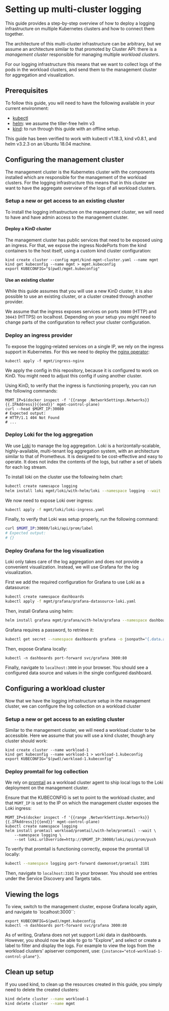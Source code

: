 # Setting up multi-cluster logging

This guide provides a step-by-step overview of how to deploy a logging 
infrastructure on multiple Kubernetes clusters and how to connect them together.

The architecture of this multi-cluster infrastructure can be arbitrary, but we
assume an architecture similar to that promoted by Cluster API: there is a 
_management cluster_ responsible for managing multiple _workload clusters_.

For our logging infrastructure this means that we want to collect logs of the 
pods in the workload clusters, and send them to the management cluster for 
aggregation and visualization. 

## Prerequisites 

To follow this guide, you will need to have the following available in your 
current environment:

- [kubectl](https://kubernetes.io/docs/tasks/tools/install-kubectl/)
- [helm](https://helm.sh/docs/intro/install/): we assume the tiller-free helm v3
- [kind](https://kind.sigs.k8s.io/docs/user/quick-start/): to run through this 
  guide with an offline setup. 

This guide has been verified to work with kubectl v1.18.3, kind v0.8.1, and 
helm v3.2.3 on an Ubuntu 18.04 machine.

## Configuring the management cluster

The management cluster is the Kubernetes cluster with the components installed 
which are responsible for the management of the workload clusters. For the 
logging infrastructure this means that in this cluster we want to have the 
aggregate overview of the logs of all workload clusters.

### Setup a new or get access to an existing cluster

To install the logging infrastructure on the management cluster, we will need 
to have and have admin access to the management cluster.

#### Deploy a KinD cluster

The management cluster has public services that need to be exposed using an 
ingress. For that, we expose the ingress NodePorts from the kind containers to
the host itself, using a custom kind cluster configuration:

```
kind create cluster --config mgmt/kind-mgmt-cluster.yaml --name mgmt
kind get kubeconfig --name mgmt > mgmt.kubeconfig
export KUBECONFIG="$(pwd)/mgmt.kubeconfig"
```

#### Use an existing cluster

While this guide assumes that you will use a new KinD cluster, it is also 
possible to use an existing cluster, or a cluster created through another 
provider. 

We assume that the ingress exposes services on ports `30080` (HTTP) and 
`30443` (HTTPS)  on localhost. Depending on your setup you might need to change
parts of the configuration to reflect your cluster configuration. 

### Deploy an ingress provider

To expose the logging-related services on a single IP, we rely on the ingress 
support in Kubernetes. For this we need to deploy the 
[nginx operator](https://github.com/kubernetes/ingress-nginx):

```
kubectl apply -f mgmt/ingress-nginx
```

We apply the config in this repository, because it is configured to work on KinD.
You might need to adjust this config if using another cluster.

Using KinD, to verify that the ingress is functioning properly, you can run the 
following commands:

```
MGMT_IP=$(docker inspect -f '{{range .NetworkSettings.Networks}}{{.IPAddress}}{{end}}' mgmt-control-plane)
curl --head $MGMT_IP:30080
# Expected output:
# HTTP/1.1 404 Not Found
# ...
``` 

### Deploy Loki for the log aggregation

We use [Loki](https://github.com/grafana/loki) to manage the log aggregation. 
Loki is a horizontally-scalable, highly-available, multi-tenant log aggregation 
system, with an architecture similar to that of Prometheus. It is designed to be 
cost-effective and easy to operate. It does not index the contents of the logs, 
but rather a set of labels for each log stream.

To install loki on the cluster use the following helm chart:
```bash
kubectl create namesapce logging
helm install loki mgmt/loki/with-helm/loki --namespace logging --wait
```

We now need to expose Loki over ingress:
```bash
kubectl apply -f mgmt/loki/loki-ingress.yaml
```

Finally, to verify that Loki was setup properly, run the following command:
```bash
curl $MGMT_IP:30080/loki/api/prom/label
# Expected output:
# {}
```

### Deploy Grafana for the log visualization

Loki only takes care of the log aggregation and does not provide a convenient
visualization. Instead, we will use Grafana for the log visualization.

First we add the required configuration for Grafana to use Loki as a datasource:
```bash
kubectl create namespace dashboards
kubectl apply -f mgmt/grafana/grafana-datasource-loki.yaml
``` 

Then, install Grafana using helm:
```bash
helm install grafana mgmt/grafana/with-helm/grafana --namespace dashboards --wait
```

Grafana requires a password, to retrieve it:
```bash
kubectl get secret --namespace dashboards grafana -o jsonpath="{.data.admin-password}" | base64 --decode ; echo
```

Then, expose Grafana locally:
```
kubectl -n dashboards port-forward svc/grafana 3000:80
```

Finally, navigate to `localhost:3000` in your browser. You should see a
configured data source and values in the single configured dashboard.


## Configuring a workload cluster

Now that we have the logging infrastructure setup in the management cluster, we
can configure the log collection on a workload cluster  

### Setup a new or get access to an existing cluster

Similar to the management cluster, we will need a workload cluster to be 
accessible. Here we assume that you will use a kind cluster, though any cluster 
should work:

```
kind create cluster --name workload-1
kind get kubeconfig --name workload-1 > workload-1.kubeconfig
export KUBECONFIG="$(pwd)/workload-1.kubeconfig"
```

### Deploy promtail for log collection

We rely on [promtail](https://github.com/grafana/loki/tree/master/docs/clients/promtail) 
as a workload cluster agent to ship local logs to the Loki deployment on the 
management cluster.

Ensure that the KUBECONFIG is set to point to the workload cluster, and that 
`MGMT_IP` is set to the IP on which the management cluster exposes the Loki 
ingress: 
```
MGMT_IP=$(docker inspect -f '{{range .NetworkSettings.Networks}}{{.IPAddress}}{{end}}' mgmt-control-plane)
kubectl create namespace logging
helm install promtail workload/promtail/with-helm/promtail --wait \
    --namespace logging \
    --set loki.urlOverride=http://$MGMT_IP:30080/loki/api/prom/push 
```

To verify that promtail is functioning correctly, expose the promtail UI locally:
```bash
kubectl --namespace logging port-forward daemonset/promtail 3101
```

Then, navigate to `localhost:3101` in your browser. You should see entries
under the Service Discovery and Targets tabs.

## Viewing the logs

To view, switch to the management cluster, expose Grafana locally again, 
and navigate to `localhost:3000``:
```
export KUBECONFIG=$(pwd)/mgmt.kubeconfig
kubectl -n dashboards port-forward svc/grafana 3000:80
```

As of writing, Grafana does not yet support Loki data in dashboards. However, 
you should now be able to go to "Explore", and select or create a label to 
filter and display the logs. For example to view the logs from the workload 
clusters' apiserver component, use: `{instance="etcd-workload-1-control-plane"}`.

## Clean up setup

If you used kind, to clean up the resources created in this guide, you simply 
need to delete the created clusters:

```bash
kind delete cluster --name workload-1 
kind delete cluster --name mgmt
```